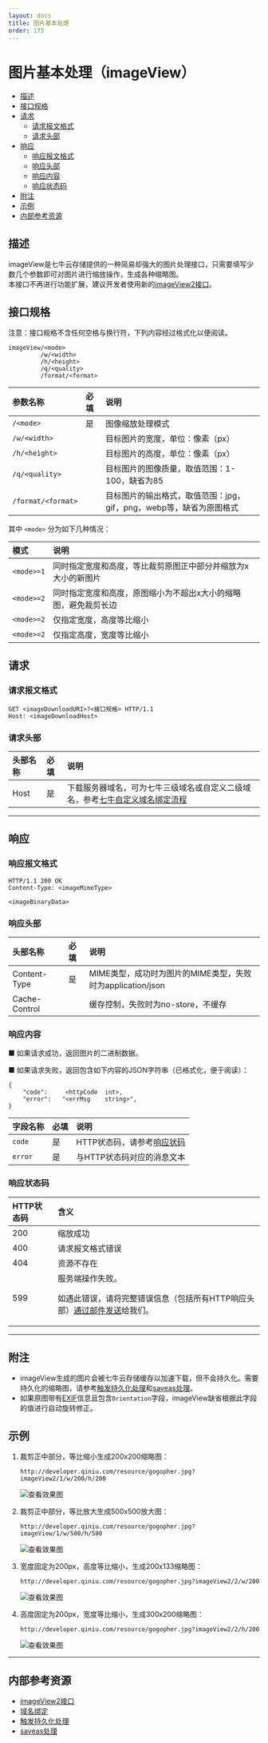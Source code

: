 ```yaml
---
layout: docs
title: 图片基本处理
order: 175
---
```


<a id="imageView"></a>
# 图片基本处理（imageView）
- [描述](#imageView-description)
- [接口规格](#imageView-specification)
- [请求](#imageView-request)
    - [请求报文格式](#imageView-request-syntax)
    - [请求头部](#imageView-request-header) 
- [响应](#imageView-response)
    - [响应报文格式](#imageView-response-syntax)
	- [响应头部](#imageView-response-header)
    - [响应内容](#imageView-response-content) 
    - [响应状态码](#imageView-response-code)
- [附注](#imageView-remarks)
- [示例](#imageView-samples)
- [内部参考资源](#imageView-internal-resources)

<a id="imageView-description"></a>
## 描述

imageView是七牛云存储提供的一种简易却强大的图片处理接口，只需要填写少数几个参数即可对图片进行缩放操作，生成各种缩略图。  
本接口不再进行功能扩展，建议开发者使用新的[imageView2接口][imageView2Href]。

<a id="imageView-specification"></a>
## 接口规格

注意：接口规格不含任何空格与换行符，下列内容经过格式化以便阅读。  

```
imageView/<mode>
         /w/<width>
         /h/<height>
         /q/<quality>
         /format/<format>
```

参数名称            | 必填  | 说明
:------------------ | :---- | :----------------------------------------------------------
`/<mode>`           | 是    | 图像缩放处理模式
`/w/<width>`        |       | 目标图片的宽度，单位：像素（px）
`/h/<height>`       |       | 目标图片的高度，单位：像素（px）
`/q/<quality>`      |       | 目标图片的图像质量，取值范围：1-100，缺省为85
`/format/<format>`  |       | 目标图片的输出格式，取值范围：jpg，gif，png，webp等，缺省为原图格式

其中 `<mode>` 分为如下几种情况：  

模式         | 说明
:----------- | :----------------------------------------------------------------------------------------------
`<mode>=1`   | 同时指定宽度和高度，等比裁剪原图正中部分并缩放为<Width>x<Height>大小的新图片
`<mode>=2`   | 同时指定宽度和高度，原图缩小为不超出<Width>x<Height>大小的缩略图，避免裁剪长边
`<mode>=2`   | 仅指定宽度，高度等比缩小
`<mode>=2`   | 仅指定高度，宽度等比缩小

<a id="imageView-request"></a>
## 请求

<a id="imageView-request-syntax"></a>
### 请求报文格式

```
GET <imageDownloadURI>?<接口规格> HTTP/1.1
Host: <imageDownloadHost>
```

<a id="imageView-request-header"></a>
### 请求头部

头部名称       | 必填 | 说明
:------------- | :--- | :------------------------------------------
Host           | 是   | 下载服务器域名，可为七牛三级域名或自定义二级域名，参考[七牛自定义域名绑定流程][cnameBindingHref]

---

<a id="imageView-response"></a>
## 响应

<a id="imageView-response-syntax"></a>
### 响应报文格式

```
HTTP/1.1 200 OK
Content-Type: <imageMimeType>

<imageBinaryData>
```

<a id="imageView-response-header"></a>
### 响应头部

头部名称       | 必填 | 说明
:------------- | :--- | :------------------------------------------
Content-Type   | 是   | MIME类型，成功时为图片的MIME类型，失败时为application/json
Cache-Control  |      | 缓存控制，失败时为no-store，不缓存

<a id="imageView-response-content"></a>
### 响应内容

■ 如果请求成功，返回图片的二进制数据。  

■ 如果请求失败，返回包含如下内容的JSON字符串（已格式化，便于阅读）：  

```
{
	"code":     <httpCode  int>, 
    "error":   "<errMsg    string>",
}
```

字段名称     | 必填 | 说明                              
:----------- | :--- | :--------------------------------------------------------------------
`code`       | 是   | HTTP状态码，请参考[响应状码](#imageView-response-code)
`error`      | 是   | 与HTTP状态码对应的消息文本

<a id="imageView-response-code"></a>
### 响应状态码

HTTP状态码 | 含义
:--------- | :--------------------------
200        | 缩放成功
400	       | 请求报文格式错误
404        | 资源不存在
599	       | 服务端操作失败。<p>如遇此错误，请将完整错误信息（包括所有HTTP响应头部）[通过邮件发送][sendBugReportHref]给我们。

---

<a id="imageView-remarks"></a>
## 附注

- imageView生成的图片会被七牛云存储缓存以加速下载，但不会持久化。需要持久化的缩略图，请参考[触发持久化处理][pfopHref]和[saveas处理][saveasHref]。  
- 如果原图带有[EXIF][exifHref]信息且包含`Orientation`字段，imageView缺省根据此字段的值进行自动旋转修正。

<a id="imageView-samples"></a>
## 示例

1. 裁剪正中部分，等比缩小生成200x200缩略图：  

	```
    http://developer.qiniu.com/resource/gogopher.jpg?imageView2/1/w/200/h/200
	```

	![查看效果图](http://developer.qiniu.com/resource/gogopher.jpg?imageView2/1/w/200/h/200)

2. 裁剪正中部分，等比放大生成500x500放大图：  

	```
    http://developer.qiniu.com/resource/gogopher.jpg?imageView/1/w/500/h/500
	```

	![查看效果图](http://developer.qiniu.com/resource/gogopher.jpg?imageView/1/w/500/h/500)

3. 宽度固定为200px，高度等比缩小，生成200x133缩略图：  

	```
    http://developer.qiniu.com/resource/gogopher.jpg?imageView2/2/w/200
	```

	![查看效果图](http://developer.qiniu.com/resource/gogopher.jpg?imageView2/2/w/200)

4. 高度固定为200px，宽度等比缩小，生成300x200缩略图：  

	```
    http://developer.qiniu.com/resource/gogopher.jpg?imageView2/2/h/200
	```

	![查看效果图](http://developer.qiniu.com/resource/gogopher.jpg?imageView2/2/h/200)

---

<a id="imageView-internal-resources"></a>
## 内部参考资源

- [imageView2接口][imageView2Href]
- [域名绑定][cnameBindingHref]
- [触发持久化处理][pfopHref]
- [saveas处理][saveasHref]

[cnameBindingHref]:             http://kb.qiniu.com/53a48154                    "域名绑定"
[pfopHref]:                     http://developer.qiniu.com/docs/v6/api/reference/fop/pfop/pfop.html                           "触发持久化处理"
[saveasHref]:                   http://developer.qiniu.com/docs/v6/api/reference/fop/saveas.html                              "saveas处理"
[exifHref]:                     http://developer.qiniu.com/docs/v6/api/reference/fop/image/exif.html                          "EXIF信息"
[imageView2Href]:               http://developer.qiniu.com/docs/v6/api/reference/fop/image/imageview2.html                    "imageView2"

[sendBugReportHref]:            mailto:support@qiniu.com?subject=599错误日志    "发送错误报告"
